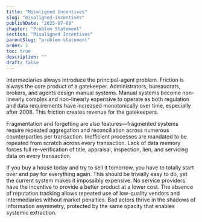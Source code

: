 ```yaml
---
title: "Misaligned Incentives"
slug: "misaligned-incentives"
publishDate: "2025-07-08"
chapter: "Problem Statement"
section: "Misaligned Incentives"
parentSlug: "problem-statement"
order: 2
toc: true
description: ""
draft: false
---
```


Intermediaries always introduce the principal-agent problem. Friction is always the core product of a gatekeeper. Administrators, bureaucrats, brokers, and agents design manual systems. Manual systems become non-linearly complex and non-linearly expensive to operate as both regulation and data requirements have increased monotonically over time, especially after 2008. This friction creates revenue for the gatekeepers.

Fragmentation and forgetting are also features—fragmented systems require repeated aggregation and reconciliation across numerous counterparties per transaction. Inefficient processes are mandated to be repeated from scratch across every transaction. Lack of data memory forces full re-verification of title, appraisal, inspection, lien, and servicing data on every transaction.

If you buy a house today and try to sell it tomorrow, you have to totally start over and pay for everything again. This should be trivially easy to do, yet the current system makes it impossibly expensive. No service providers have the incentive to provide a better product at a lower cost. The absence of reputation tracking allows repeated use of low-quality vendors and intermediaries without market penalties. Bad actors thrive in the shadows of information asymmetry, protected by the same opacity that enables systemic extraction.
